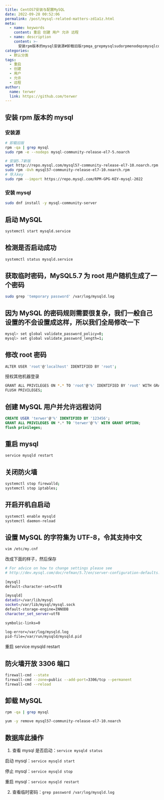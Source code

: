 ```yaml
---
title: CentOS7安装与配置MySQL
date: 2022-09-28 00:52:06
permalink: /post/mysql-related-matters-zd1a1z.html
meta:
  - name: keywords
    content: 重启 创建 用户 允许 远程
  - name: description
    content: >-
      安装rpm版本的mysql安装源#卸载旧版rpmqa_grepmysqlsudorpmenodepsmysqlcommunityreleaseelnoarch#安装新版wgethttp_repomysqlcommysqlcommunityreleaseelnoarchrpmsudorpmuvhmysqlcommunityreleaseelnoarchrpm#导入keysudorpmimporthttps_repomysqlcomrpmgpgkeymysql安装mysqlsudodnfinstallymys
categories:
  - 默认分类
tags:
  - 重启
  - 创建
  - 用户
  - 允许
  - 远程
author:
  name: terwer
  link: https://github.com/terwer
---
```



## 安装 rpm 版本的 mysql

### 安装源

```bash
# 卸载旧版
rpm -qa | grep mysql
sudo rpm -e --nodeps mysql-community-release-el7-5.noarch

# 安装5.7新版
wget http://repo.mysql.com/mysql57-community-release-el7-10.noarch.rpm
sudo rpm -Uvh mysql57-community-release-el7-10.noarch.rpm
# 导入key
sudo rpm --import https://repo.mysql.com/RPM-GPG-KEY-mysql-2022
```

### 安装 mysql

```bash
sudo dnf install -y mysql-community-server
```

## 启动 MySQL

```bash
systemctl start mysqld.service
```

## 检测是否启动成功

```bash
systemctl status mysqld.service
```

## 获取临时密码，MySQL5.7 为 root 用户随机生成了一个密码

```bash
sudo grep 'temporary password' /var/log/mysqld.log 
```

## 因为 MySQL 的密码规则需要很复杂，我们一般自己设置的不会设置成这样，所以我们全局修改一下

```bash
mysql> set global validate_password_policy=0;
mysql> set global validate_password_length=1;
```

## 修改 root 密码

```bash
ALTER USER 'root'@'localhost' IDENTIFIED BY 'root';
```

授权其他机器登录

```bash
GRANT ALL PRIVILEGES ON *.* TO 'root'@'%' IDENTIFIED BY 'root' WITH GRANT OPTION;
FLUSH PRIVILEGES;
```

## 创建 MySQL 用户并允许远程访问

```sql
CREATE USER 'terwer'@'%' IDENTIFIED BY '123456';
GRANT ALL PRIVILEGES ON *.* TO 'terwer'@'%' WITH GRANT OPTION;
flush privileges;
```

## 重启 mysql

```bash
service mysqld restart
```

## 关闭防火墙

```bash
systemctl stop firewalld;
systemctl stop iptables;
```

## 开启开机自启动

```bash
systemctl enable mysqld
systemctl daemon-reload
```

## 设置 MySQL 的字符集为 UTF-8，令其支持中文

```bash
vim /etc/my.cnf
```

改成下面的样子，然后保存

```bash
# For advice on how to change settings please see
# http://dev.mysql.com/doc/refman/5.7/en/server-configuration-defaults.html
 
[mysql]
default-character-set=utf8
 
[mysqld]
datadir=/var/lib/mysql
socket=/var/lib/mysql/mysql.sock
default-storage-engine=INNODB
character_set_server=utf8
 
symbolic-links=0
 
log-error=/var/log/mysqld.log
pid-file=/var/run/mysqld/mysqld.pid
```

重启 service mysqld restart

## 防火墙开放 3306 端口

```bash
firewall-cmd --state
firewall-cmd --zone=public --add-port=3306/tcp --permanent
firewall-cmd --reload
```

## 卸载 MySQL

```bash
rpm -qa | grep mysql
```

```bash
yum -y remove mysql57-community-release-el7-10.noarch
```

## 数据库此操作

1. 查看 mysql 是否启动：`service mysqld status`

启动 mysql：`service mysqld start`

停止 mysql：`service mysqld stop`

重启 mysql：`service mysqld restart`

2. 查看临时密码：`grep password /var/log/mysqld.log`

‍
